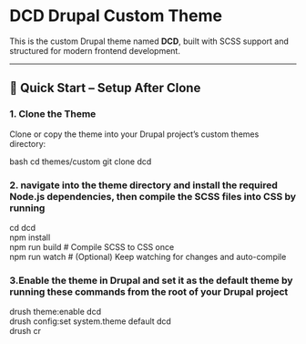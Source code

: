 # DCD Drupal Custom Theme

This is the custom Drupal theme named **DCD**, built with SCSS support and structured for modern frontend development.

---

## 🚀 Quick Start – Setup After Clone

### 1. Clone the Theme

Clone or copy the theme into your Drupal project’s custom themes directory:

bash
cd themes/custom
git clone <repo-url> dcd

### 2. navigate into the theme directory and install the required Node.js dependencies, then compile the SCSS files into CSS by running
cd dcd  
npm install  
npm run build      # Compile SCSS to CSS once  
npm run watch      # (Optional) Keep watching for changes and auto-compile  

### 3.Enable the theme in Drupal and set it as the default theme by running these commands from the root of your Drupal project
drush theme:enable dcd  
drush config:set system.theme default dcd  
drush cr

